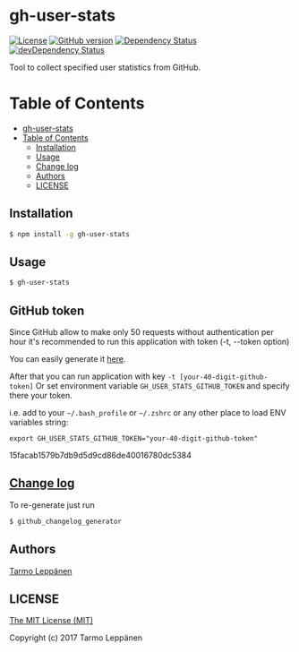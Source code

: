 # gh-user-stats
[![License](http://img.shields.io/:license-mit-blue.svg)](LICENSE)
[![GitHub version](https://badge.fury.io/gh/tarlepp%2Fgh-user-stats.svg)](https://badge.fury.io/gh/tarlepp%2Fgh-user-stats)
[![Dependency Status](https://david-dm.org/tarlepp/gh-user-stats.svg)](https://david-dm.org/tarlepp/gh-user-stats)
[![devDependency Status](https://david-dm.org/tarlepp/gh-user-stats/dev-status.svg)](https://david-dm.org/tarlepp/gh-user-stats#info=devDependencies)

Tool to collect specified user statistics from GitHub.

Table of Contents
=================

  * [gh-user-stats](#gh-user-stats)
  * [Table of Contents](#table-of-contents)
    * [Installation](#installation)
    * [Usage](#usage)
    * [<a href="CHANGELOG.md">Change log</a>](#change-log)
    * [Authors](#authors)
    * [LICENSE](#license)


## Installation
```bash
$ npm install -g gh-user-stats
```

## Usage
```bash
$ gh-user-stats
```

## GitHub token
Since GitHub allow to make only 50 requests without authentication per hour it's recommended to run this application 
with token (-t, --token option)

You can easily generate it [here](https://github.com/settings/tokens).

After that you can run application with key `-t [your-40-digit-github-token]`
Or set environment variable `GH_USER_STATS_GITHUB_TOKEN` and specify there your token.

i.e. add to your `~/.bash_profile` or `~/.zshrc` or any other place to load ENV variables string:

```
export GH_USER_STATS_GITHUB_TOKEN="your-40-digit-github-token"
```
15facab1579b7db9d5d9cd86de40016780dc5384
## [Change log](CHANGELOG.md)
To re-generate just run

```bash
$ github_changelog_generator
```

## Authors
[Tarmo Leppänen](https://github.com/tarlepp)

## LICENSE
[The MIT License (MIT)](LICENSE)

Copyright (c) 2017 Tarmo Leppänen
